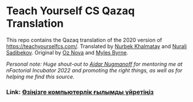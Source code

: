 # Teach Yourself CS Qazaq Translation

This repo contains the Qazaq translation of the 2020 version of https://teachyourselfcs.com/. Translated by [Nurbek Khalmatay](https://github.com/khalmatay) and [Nurali Sadibekov](https://github.com/sadibekov). Original by [Oz Nova](https://twitter.com/oznova_) and [Myles Byrne](https://twitter.com/quackingduck).

_Personal note: Huge shout-out to [Aidar Nugmanoff](https://github.com/nugmanoff) for mentoring me at nFactorial Incubator 2022 and promoting the right things, as well as for helping me find this source._

### Link: [Өзіңізге компьютерлік ғылымды үйретіңіз](https://github.com/khalmatay/teachyourselfCS-QAZ/blob/main/Teach-yourself-cs-2020-KZ.md)
